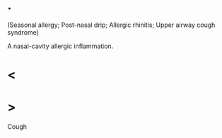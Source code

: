# .

(Seasonal allergy; Post-nasal drip; Allergic rhinitis; Upper airway cough syndrome)

A nasal-cavity allergic inflammation.

# <

# >

Cough
